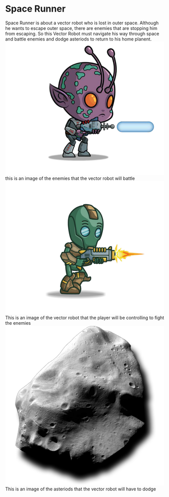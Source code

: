 <h1> Space Runner </h1> 
<p> Space Runner is about a vector robot who is lost in outer space. Although he wants to escape outer space, there are enemies that are stopping him from escaping. So this Vector Robot must navigate his way through space and battle enemies and dodge asteriods to return to his home planent. </> 
<img src=" https://github.com/HareshBhatia/Original-Space-Runner/blob/master/Instant%20Python%20Games/Space%20Runner%20Enemy%202.png" 
<p> this is an image of the enemies that the vector robot will battle </> 
<img src="https://github.com/HareshBhatia/Original-Space-Runner/blob/master/Instant%20Python%20Games/Space%20Runner%20man.png" 
<p> This is an image of the vector robot that the player will be controlling to fight the enemies </> 
<img src="https://github.com/HareshBhatia/Original-Space-Runner/blob/master/Instant%20Python%20Games/asteroid2.png" 
<p> This is an image of the asteriods that the vector robot will have to dodge  
